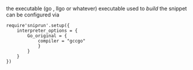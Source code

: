 the executable (go , llgo or whatever) executable used to _build_ the snippet can be configured via


```
require'sniprun'.setup({
    interpreter_options = {
        Go_original = {
            compiler = "gccgo"
            }
        }
    }
})
```


